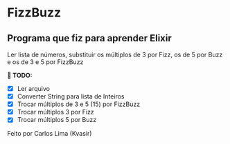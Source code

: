 # FizzBuzz

## Programa que fiz para aprender Elixir

Ler lista de números, substituir os múltiplos de 3 por Fizz, os de 5 por Buzz e os de 3 e 5 por FizzBuzz

**:green_book: TODO:**
 - [x] Ler arquivo
 - [x] Converter String para lista de Inteiros
 - [x] Trocar múltiplos de 3 e 5 (15) por FizzBuzz
 - [x] Trocar múltiplos 3 por Fizz
 - [x] Trocar múltiplos 5 por Buzz

Feito por Carlos Lima (Kvasir)